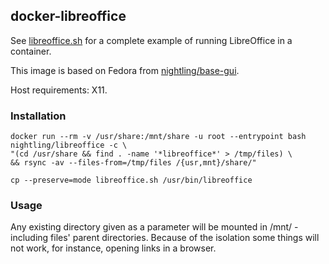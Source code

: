 ## docker-libreoffice

See [libreoffice.sh](https://github.com/Nightling/dockerfiles/blob/master/_desktop/libreoffice/libreoffice.sh)
for a complete example of running LibreOffice in a container.

This image is based on Fedora from
[nightling/base-gui](https://github.com/Nightling/dockerfiles/blob/master/_desktop/base-gui).

Host requirements: X11.

### Installation

```
docker run --rm -v /usr/share:/mnt/share -u root --entrypoint bash nightling/libreoffice -c \
"(cd /usr/share && find . -name '*libreoffice*' > /tmp/files) \
&& rsync -av --files-from=/tmp/files /{usr,mnt}/share/"
```
```
cp --preserve=mode libreoffice.sh /usr/bin/libreoffice
```

### Usage

Any existing directory given as a parameter will be mounted in /mnt/ -
including files' parent directories. Because of the isolation some things
will not work, for instance, opening links in a browser.
